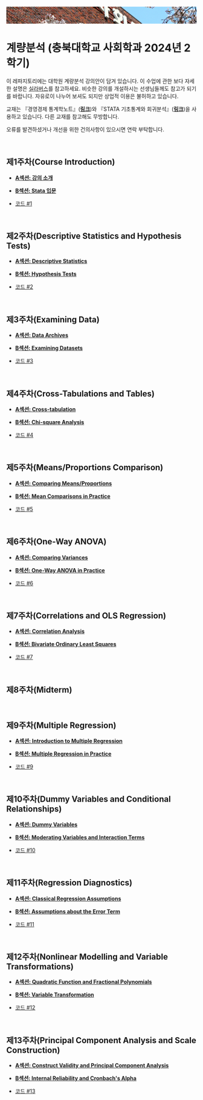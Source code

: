 <p align="center">
  <img src="https://github.com/hxk271/Syllabi/blob/main/sb1.jpg">
</p>

# 계량분석 (충북대학교 사회학과 2024년 2학기)


이 레파지토리에는 대학원 계량분석 강의안이 담겨 있습니다. 이 수업에 관한 보다 자세한 설명은 [실라버스](https://github.com/hxk271/Syllabi/blob/main/8969001(2024-2).pdf)를 참고하세요. 비슷한 강의를 개설하시는 선생님들께도 참고가 되기를 바랍니다. 자유로이 나누어 보셔도 되지만 상업적 이용은 불허하고 있습니다.

교재는 『경영경제 통계학노트』([**링크**](https://product.kyobobook.co.kr/detail/S000202998078))와 『STATA 기초통계와 회귀분석』([**링크**](https://product.kyobobook.co.kr/detail/S000001890332))을 사용하고 있습니다. 다른 교재를 참고해도 무방합니다.
 
오류를 발견하셨거나 개선을 위한 건의사항이 있으시면 연락 부탁합니다.

<br/>

## 제1주차(Course Introduction)

-  [**A섹션: 강의 소개**](https://github.com/hxk271/QASS/blob/main/Beamer_계량분석_W01A.pdf)

-  [**B섹션: Stata 입문**](https://github.com/hxk271/QASS/blob/main/Beamer_계량분석_W01B.pdf)

-  [코드 #1](https://github.com/hxk271/QASS/blob/main/W01.do)


<br/>

## 제2주차(Descriptive Statistics and Hypothesis Tests)

-  [**A섹션: Descriptive Statistics**](https://github.com/hxk271/QASS/blob/main/Beamer_계량분석_W02A.pdf)
  
-  [**B섹션: Hypothesis Tests**](https://github.com/hxk271/QASS/blob/main/Beamer_계량분석_W02B.pdf)
   
-  [코드 #2](https://github.com/hxk271/QASS/blob/main/W02.do)


<br/>

## 제3주차(Examining Data)

-  [**A섹션: Data Archives**](https://github.com/hxk271/QASS/blob/main/Beamer_계량분석_W03A.pdf)

-  [**B섹션: Examining Datasets**](https://github.com/hxk271/QASS/blob/main/Beamer_계량분석_W03B.pdf)

-  [코드 #3](https://github.com/hxk271/QASS/blob/main/W03.do)
  

<br/>

## 제4주차(Cross-Tabulations and Tables)

-  [**A섹션: Cross-tabulation**](https://github.com/hxk271/QASS/blob/main/Beamer_계량분석_W04A.pdf)

-  [**B섹션: Chi-square Analysis**](https://github.com/hxk271/QASS/blob/main/Beamer_계량분석_W04B.pdf)

-  [코드 #4](https://github.com/hxk271/QASS/blob/main/W04.do)


<br/>

## 제5주차(Means/Proportions Comparison)

-  [**A섹션: Comparing Means/Proportions**](https://github.com/hxk271/QASS/blob/main/Beamer_계량분석_W05A.pdf)

-  [**B섹션: Mean Comparisons in Practice**](https://github.com/hxk271/QASS/blob/main/Beamer_계량분석_W05B.pdf)

-  [코드 #5](https://github.com/hxk271/QASS/blob/main/W05.do)


<br/>

## 제6주차(One-Way ANOVA)

-  [**A섹션: Comparing Variances**](https://github.com/hxk271/QASS/blob/main/Beamer_계량분석_W06A.pdf)

-  [**B섹션: One-Way ANOVA in Practice**](https://github.com/hxk271/QASS/blob/main/Beamer_계량분석_W06B.pdf)

-  [코드 #6](https://github.com/hxk271/QASS/blob/main/W06.do)


<br/>

## 제7주차(Correlations and OLS Regression)

-  [**A섹션: Correlation Analysis**](https://github.com/hxk271/QASS/blob/main/Beamer_계량분석_W07A.pdf)
  
-  [**B섹션: Bivariate Ordinary Least Squares**](https://github.com/hxk271/QASS/blob/main/Beamer_계량분석_W07B.pdf)
  
-  [코드 #7](https://github.com/hxk271/QASS/blob/main/W07.do)

  
<br/>

## 제8주차(Midterm)


<br/>

## 제9주차(Multiple Regression)

-  [**A섹션: Introduction to Multiple Regression**](https://github.com/hxk271/QASS/blob/main/Beamer_계량분석_W09A.pdf)
  
-  [**B섹션: Multiple Regression in Practice**](https://github.com/hxk271/QASS/blob/main/Beamer_계량분석_W09B.pdf)
  
-  [코드 #9](https://github.com/hxk271/QASS/blob/main/W09.do)



<br/>

## 제10주차(Dummy Variables and Conditional Relationships)

-  [**A섹션: Dummy Variables**](https://github.com/hxk271/QASS/blob/main/Beamer_계량분석_W10A.pdf)

-  [**B섹션: Moderating Variables and Interaction Terms**](https://github.com/hxk271/QASS/blob/main/Beamer_계량분석_W10B.pdf)
  
-  [코드 #10](https://github.com/hxk271/QASS/blob/main/W10.do)


<br/>

## 제11주차(Regression Diagnostics)

-  [**A섹션: Classical Regression Assumptions**](https://github.com/hxk271/QASS/blob/main/Beamer_계량분석_W11A.pdf)

-  [**B섹션: Assumptions about the Error Term**](https://github.com/hxk271/QASS/blob/main/Beamer_계량분석_W11B.pdf)

-  [코드 #11](https://github.com/hxk271/QASS/blob/main/W11.do)


<br/>

## 제12주차(Nonlinear Modelling and Variable Transformations)

-  [**A섹션: Quadratic Function and Fractional Polynomials**](https://github.com/hxk271/QASS/blob/main/Beamer_계량분석_W12A.pdf)

-  [**B섹션: Variable Transformation**](https://github.com/hxk271/QASS/blob/main/Beamer_계량분석_W12B.pdf)

-  [코드 #12](https://github.com/hxk271/QASS/blob/main/W12.do)


<br/>

## 제13주차(Principal Component Analysis and Scale Construction)

-  [**A섹션: Construct Validity and Principal Component Analysis**](https://github.com/hxk271/QASS/blob/main/Beamer_계량분석_W13A.pdf)

-  [**B섹션: Internal Reliability and Cronbach's Alpha**](https://github.com/hxk271/QASS/blob/main/Beamer_계량분석_W13B.pdf)

-  [코드 #13](https://github.com/hxk271/QASS/blob/main/W13.do)


